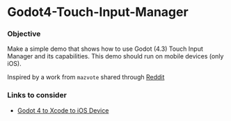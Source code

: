 # Godot4-Touch-Input-Manager

### Objective

Make a simple demo that shows how to use Godot (4.3) Touch Input Manager and its capabilities. This demo should run on mobile devices (only iOS).

Inspired by a work from `mazvote` shared through [Reddit](https://www.reddit.com/r/godot/comments/fe0gux/godot_touch_input_manager_is_a_script_that_adds/)

### Links to consider

- [Godot 4 to Xcode to iOS Device](https://www.youtube.com/watch?v=ClGFSwWRIdw)
